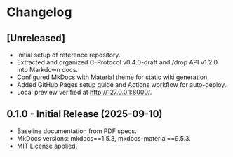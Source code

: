 # Changelog

## [Unreleased]
- Initial setup of reference repository.
- Extracted and organized C-Protocol v0.4.0-draft and /drop API v1.2.0 into Markdown docs.
- Configured MkDocs with Material theme for static wiki generation.
- Added GitHub Pages setup guide and Actions workflow for auto-deploy.
- Local preview verified at http://127.0.0.1:8000/.

## 0.1.0 - Initial Release (2025-09-10)
- Baseline documentation from PDF specs.
- MkDocs versions: mkdocs==1.5.3, mkdocs-material==9.5.3.
- MIT License applied.